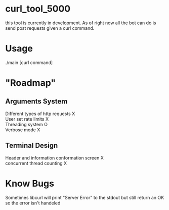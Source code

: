 # curl_tool_5000
this tool is currently in development. As of right now all the bot can do is send post requests given a curl command. 
#

# Usage
./main [curl command]
#

# "Roadmap" <br >
## Arguments System <br>
Different types of http requests X <br>
User set rate limits X <br>
Threading system O <br>
Verbose mode X <br>
##

## Terminal Design <br>
Header and information conformation screen X <br>
concurrent thread counting X <br>
##
#

# Know Bugs
 Sometimes libcurl will print "Server Error" to the stdout but still return an OK so the error isn't handeled <br>
#
